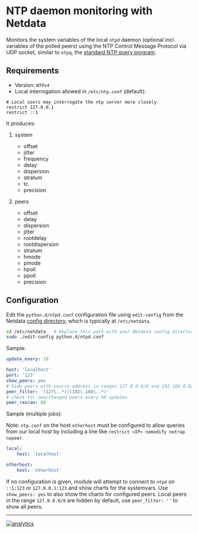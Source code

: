 <!--
title: "NTP daemon monitoring with Netdata"
custom_edit_url: https://github.com/netdata/netdata/edit/master/collectors/python.d.plugin/ntpd/README.md
sidebar_label: "NTP daemon"
-->

# NTP daemon monitoring with Netdata

Monitors the system variables of the local `ntpd` daemon (optional incl. variables of the polled peers) using the NTP Control Message Protocol via UDP socket, similar to `ntpq`, the [standard NTP query program](http://doc.ntp.org/current-stable/ntpq.html).

## Requirements

-   Version: `NTPv4`
-   Local interrogation allowed in `/etc/ntp.conf` (default):

```
# Local users may interrogate the ntp server more closely.
restrict 127.0.0.1
restrict ::1
```

It produces:

1.  system

    -   offset
    -   jitter
    -   frequency
    -   delay
    -   dispersion
    -   stratum
    -   tc
    -   precision

2.  peers

    -   offset
    -   delay
    -   dispersion
    -   jitter
    -   rootdelay
    -   rootdispersion
    -   stratum
    -   hmode
    -   pmode
    -   hpoll
    -   ppoll
    -   precision

## Configuration

Edit the `python.d/ntpd.conf` configuration file using `edit-config` from the Netdata [config
directory](/docs/configure/nodes.md), which is typically at `/etc/netdata`.

```bash
cd /etc/netdata   # Replace this path with your Netdata config directory, if different
sudo ./edit-config python.d/ntpd.conf
```

Sample:

```yaml
update_every: 10

host: 'localhost'
port: '123'
show_peers: yes
# hide peers with source address in ranges 127.0.0.0/8 and 192.168.0.0/16
peer_filter: '(127\..*)|(192\.168\..*)'
# check for new/changed peers every 60 updates
peer_rescan: 60
```

Sample (multiple jobs):

Note: `ntp.conf` on the host `otherhost` must be configured to allow queries from our local host by including a line like `restrict <IP> nomodify notrap nopeer`.

```yaml
local:
    host: 'localhost'

otherhost:
    host: 'otherhost'
```

If no configuration is given, module will attempt to connect to `ntpd` on `::1:123` or `127.0.0.1:123` and show charts for the systemvars. Use `show_peers: yes` to also show the charts for configured peers. Local peers in the range `127.0.0.0/8` are hidden by default, use `peer_filter: ''` to show all peers.

---

[![analytics](https://www.google-analytics.com/collect?v=1&aip=1&t=pageview&_s=1&ds=github&dr=https%3A%2F%2Fgithub.com%2Fnetdata%2Fnetdata&dl=https%3A%2F%2Fmy-netdata.io%2Fgithub%2Fcollectors%2Fpython.d.plugin%2Fntpd%2FREADME&_u=MAC~&cid=5792dfd7-8dc4-476b-af31-da2fdb9f93d2&tid=UA-64295674-3)](<>)
